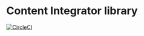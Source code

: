 # Content Integrator library
[![CircleCI](https://circleci.com/gh/rockcontent/content_integrator/tree/master.svg?style=shield&circle-token=cd5e9c6303c0bbbf1fab3aed6a7225a938242c88)](https://circleci.com/gh/rockcontent/content_integrator/tree/master)
